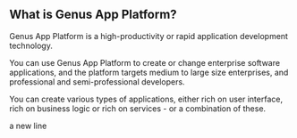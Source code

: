 ## What is Genus App Platform?
Genus App Platform is a high-productivity or rapid application development technology.

You can use Genus App Platform to create or change enterprise software applications, and the platform targets medium to large size enterprises, and professional and semi-professional developers.

You can create various types of applications, either rich on user interface, rich on business logic or rich on services - or a combination of these.

a new line